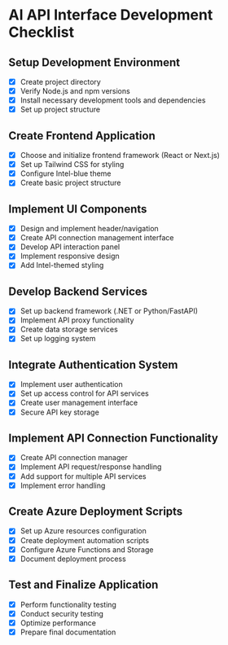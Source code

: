# AI API Interface Development Checklist

## Setup Development Environment
- [x] Create project directory
- [x] Verify Node.js and npm versions
- [x] Install necessary development tools and dependencies
- [x] Set up project structure

## Create Frontend Application
- [x] Choose and initialize frontend framework (React or Next.js)
- [x] Set up Tailwind CSS for styling
- [x] Configure Intel-blue theme
- [x] Create basic project structure

## Implement UI Components
- [x] Design and implement header/navigation
- [x] Create API connection management interface
- [x] Develop API interaction panel
- [x] Implement responsive design
- [x] Add Intel-themed styling

## Develop Backend Services
- [x] Set up backend framework (.NET or Python/FastAPI)
- [x] Implement API proxy functionality
- [x] Create data storage services
- [x] Set up logging system

## Integrate Authentication System
- [x] Implement user authentication
- [x] Set up access control for API services
- [x] Create user management interface
- [x] Secure API key storage

## Implement API Connection Functionality
- [x] Create API connection manager
- [x] Implement API request/response handling
- [x] Add support for multiple API services
- [x] Implement error handling

## Create Azure Deployment Scripts
- [x] Set up Azure resources configuration
- [x] Create deployment automation scripts
- [x] Configure Azure Functions and Storage
- [x] Document deployment process

## Test and Finalize Application
- [x] Perform functionality testing
- [x] Conduct security testing
- [x] Optimize performance
- [x] Prepare final documentation
